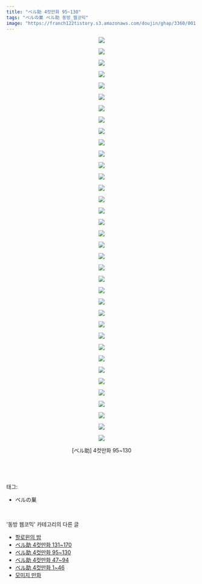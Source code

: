 ```yaml
---
title: "ベル助 4컷만화 95~130"
tags: "ベルの巣 ベル助 동방_웹코믹"
image: "https://franch122tistory.s3.amazonaws.com/doujin/ghap/3360/001.jpg"
---
```

<div class="article">
<p style="text-align: center; clear: none; float: none;"><img src="{{ site.imgserver8 }}/ghap/3360/001.jpg"/></p>
<p style="text-align: center; clear: none; float: none;"><img src="{{ site.imgserver8 }}/ghap/3360/002.jpg"/></p>
<p style="text-align: center; clear: none; float: none;"><img src="{{ site.imgserver8 }}/ghap/3360/003.jpg"/></p>
<p style="text-align: center; clear: none; float: none;"><img src="{{ site.imgserver8 }}/ghap/3360/004.jpg"/></p>
<p style="text-align: center; clear: none; float: none;"><img src="{{ site.imgserver8 }}/ghap/3360/005.jpg"/></p>
<p style="text-align: center; clear: none; float: none;"><img src="{{ site.imgserver8 }}/ghap/3360/006.jpg"/></p>
<p style="text-align: center; clear: none; float: none;"><img src="{{ site.imgserver8 }}/ghap/3360/007.jpg"/></p>
<p style="text-align: center; clear: none; float: none;"><img src="{{ site.imgserver8 }}/ghap/3360/008.jpg"/></p>
<p style="text-align: center; clear: none; float: none;"><img src="{{ site.imgserver8 }}/ghap/3360/009.jpg"/></p>
<p style="text-align: center; clear: none; float: none;"><img src="{{ site.imgserver8 }}/ghap/3360/010.jpg"/></p>
<p style="text-align: center; clear: none; float: none;"><img src="{{ site.imgserver8 }}/ghap/3360/011.jpg"/></p>
<p style="text-align: center; clear: none; float: none;"><img src="{{ site.imgserver8 }}/ghap/3360/012.jpg"/></p>
<p style="text-align: center; clear: none; float: none;"><img src="{{ site.imgserver8 }}/ghap/3360/013.jpg"/></p>
<p style="text-align: center; clear: none; float: none;"><img src="{{ site.imgserver8 }}/ghap/3360/014.jpg"/></p>
<p style="text-align: center; clear: none; float: none;"><img src="{{ site.imgserver8 }}/ghap/3360/015.jpg"/></p>
<p style="text-align: center; clear: none; float: none;"><img src="{{ site.imgserver8 }}/ghap/3360/016.jpg"/></p>
<p style="text-align: center; clear: none; float: none;"><img src="{{ site.imgserver8 }}/ghap/3360/017.jpg"/></p>
<p style="text-align: center; clear: none; float: none;"><img src="{{ site.imgserver8 }}/ghap/3360/018.jpg"/></p>
<p style="text-align: center; clear: none; float: none;"><img src="{{ site.imgserver8 }}/ghap/3360/019.jpg"/></p>
<p style="text-align: center; clear: none; float: none;"><img src="{{ site.imgserver8 }}/ghap/3360/020.jpg"/></p>
<p style="text-align: center; clear: none; float: none;"><img src="{{ site.imgserver8 }}/ghap/3360/021.jpg"/></p>
<p style="text-align: center; clear: none; float: none;"><img src="{{ site.imgserver8 }}/ghap/3360/022.jpg"/></p>
<p style="text-align: center; clear: none; float: none;"><img src="{{ site.imgserver8 }}/ghap/3360/023.jpg"/></p>
<p style="text-align: center; clear: none; float: none;"><img src="{{ site.imgserver8 }}/ghap/3360/024.jpg"/></p>
<p style="text-align: center; clear: none; float: none;"><img src="{{ site.imgserver8 }}/ghap/3360/025.jpg"/></p>
<p style="text-align: center; clear: none; float: none;"><img src="{{ site.imgserver8 }}/ghap/3360/026.jpg"/></p>
<p style="text-align: center; clear: none; float: none;"><img src="{{ site.imgserver8 }}/ghap/3360/027.jpg"/></p>
<p style="text-align: center; clear: none; float: none;"><img src="{{ site.imgserver8 }}/ghap/3360/028.jpg"/></p>
<p style="text-align: center; clear: none; float: none;"><img src="{{ site.imgserver8 }}/ghap/3360/029.jpg"/></p>
<p style="text-align: center; clear: none; float: none;"><img src="{{ site.imgserver8 }}/ghap/3360/030.jpg"/></p>
<p style="text-align: center; clear: none; float: none;"><img src="{{ site.imgserver8 }}/ghap/3360/031.jpg"/></p>
<p style="text-align: center; clear: none; float: none;"><img src="{{ site.imgserver8 }}/ghap/3360/032.jpg"/></p>
<p style="text-align: center; clear: none; float: none;"><img src="{{ site.imgserver8 }}/ghap/3360/033.jpg"/></p>
<p style="text-align: center; clear: none; float: none;"><img src="{{ site.imgserver8 }}/ghap/3360/034.jpg"/></p>
<p style="text-align: center; clear: none; float: none;"><img src="{{ site.imgserver8 }}/ghap/3360/035.jpg"/></p>
<p style="text-align: center; clear: none; float: none;"><img src="{{ site.imgserver8 }}/ghap/3360/036.jpg"/></p>
<p style="text-align: center; clear: none; float: none;">[ベル助] 4컷만화 95~130</p>
<p><br/></p>
</div><br/>
<div class="tagTrail">
<p>태그: </p>
<ul>
<li>ベルの巣</li>
</ul>
</div><br/>
<div class="another">
<p>'동방 웹코믹' 카테고리의 다른 글</p>
<ul>
<li><a href="/ghap_3362">할로윈의 밤</a></li>
<li><a href="/ghap_3361">ベル助 4컷만화 131~170</a></li>
<li><a href="/ghap_3360">ベル助 4컷만화 95~130</a></li>
<li><a href="/ghap_3359">ベル助 4컷만화 47~94</a></li>
<li><a href="/ghap_3358">ベル助 4컷만화 1~46</a></li>
<li><a href="/ghap_3357">모미지 만화</a></li>
</ul>
</div><br/>
<div class="cb_module cb_fluid">
<div class="cb_wrt cb_profile">
</div><!-- commentList close -->
</div><br/>
